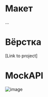 # Макет
...
# Вёрстка
[Link to project]

# MockAPI
![image](https://github.com/user-attachments/assets/5db423c0-623a-4b33-99f1-030a267bebd3)
